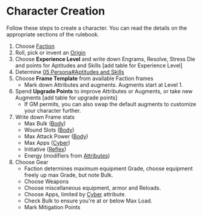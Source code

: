 # Character Creation
Follow these steps to create a character. You can read the details on the appropriate sections of the rulebook.

1. Choose [Faction](<05 Persona#Faction>)
2. Roll, pick or invent an [Origin](<05 Persona#Origin>)
3. Choose **Experience Level** and write down Engrams, Resolve, Stress Die and points for Aptitudes and Skills
	[add table for Experience Level]
4. Determine [05 Persona#Aptitudes and Skills](<05 Persona#Aptitudes and Skills>)
5. Choose **Frame Template** from available Faction frames
	- Mark down Attributes and augments. Augments start at Level 1.
6. Spend **Upgrade Points** to improve Attributes or Augments, or take new Augments
	[add table for upgrade points]
	- If GM permits, you can also swap the default augments to customize your character further.
7. Write down Frame stats
	- Max Bulk ([Body](<06 Frame#Body>))
	- Wound Slots ([Body](<06 Frame#Body>))
	- Max Attack Power ([Body](<06 Frame#Body>))
	- Max Apps ([Cyber](<06 Frame#Cyber>)) 
	- Initiative ([Reflex](<06 Frame#Reflex>))
	- Energy (modifiers from [Attributes](<06 Frame#Attributes>))
8. Choose Gear
	- Faction determines maximum equipment Grade, choose equipment freely up max Grade, but note Bulk.
	- Choose Weapons
	- Choose miscellaneous equipment, armor and Reloads.
	- Choose Apps, limited by [Cyber](<06 Frame#Cyber>) attribute.
	- Check Bulk to ensure you're at or below Max Load.
	- Mark Mitigation Points
